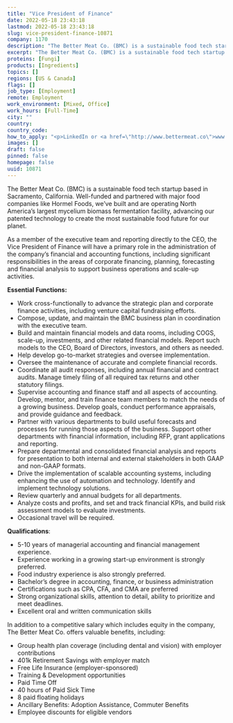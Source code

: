 ```yaml
---
title: "Vice President of Finance"
date: 2022-05-18 23:43:18
lastmod: 2022-05-18 23:43:18
slug: vice-president-finance-10871
company: 1170
description: "The Better Meat Co. (BMC) is a sustainable food tech startup based in Sacramento, California. Well-funded and partnered with major food companies like Hormel Foods, we’ve built and are operating North America’s largest mycelium biomass fermentation facility, advancing our patented technology to create the most sustainable food future for our planet."
excerpt: "The Better Meat Co. (BMC) is a sustainable food tech startup based in Sacramento, California. Well-funded and partnered with major food companies like Hormel Foods, we’ve built and are operating North America’s largest mycelium biomass fermentation facility, advancing our patented technology to create the most sustainable food future for our planet."
proteins: [Fungi]
products: [Ingredients]
topics: []
regions: [US & Canada]
flags: []
job_type: [Employment]
remote: Employment
work_environment: [Mixed, Office]
work_hours: [Full-Time]
city: ""
country: 
country_code: 
how_to_apply: "<p>LinkedIn or <a href=\"http://www.bettermeat.co\">www.bettermeat.co</a></p>"
images: []
draft: false
pinned: false
homepage: false
uuid: 10871
---
```

<p>The Better Meat Co. (BMC) is a sustainable food tech startup based in Sacramento, California. Well-funded and partnered with major food companies like Hormel Foods, we’ve built and are operating North America’s largest mycelium biomass fermentation facility, advancing our patented technology to create the most sustainable food future for our planet.</p>
<p>As a member of the executive team and reporting directly to the CEO, the Vice President of Finance will have a primary role in the administration of the company’s financial and accounting functions, including significant responsibilities in the areas of corporate financing, planning, forecasting and financial analysis to support business operations and scale-up activities.</p>
<p><strong>Essential Functions:</strong></p>
<ul>
<li>Work cross-functionally to advance the strategic plan and corporate finance activities, including venture capital fundraising efforts.</li>
<li>Compose, update, and maintain the BMC business plan in coordination with the executive team.</li>
<li>Build and maintain financial models and data rooms, including COGS, scale-up, investments, and other related financial models. Report such models to the CEO, Board of Directors, investors, and others as needed.</li>
<li>Help develop go-to-market strategies and oversee implementation.</li>
<li>Oversee the maintenance of accurate and complete financial records.</li>
<li>Coordinate all audit responses, including annual financial and contract audits. Manage timely filing of all required tax returns and other statutory filings.</li>
<li>Supervise accounting and finance staff and all aspects of accounting. Develop, mentor, and train finance team members to match the needs of a growing business. Develop goals, conduct performance appraisals, and provide guidance and feedback.</li>
<li>Partner with various departments to build useful forecasts and processes for running those aspects of the business. Support other departments with financial information, including RFP, grant applications and reporting.</li>
<li>Prepare departmental and consolidated financial analysis and reports for presentation to both internal and external stakeholders in both GAAP and non-GAAP formats.</li>
<li>Drive the implementation of scalable accounting systems, including enhancing the use of automation and technology. Identify and implement technology solutions.</li>
<li>Review quarterly and annual budgets for all departments.</li>
<li>Analyze costs and profits, and set and track financial KPIs, and build risk assessment models to evaluate investments.</li>
<li>Occasional travel will be required.</li>
</ul>
<p><strong>Qualifications</strong>:</p>
<ul>
<li>5-10 years of managerial accounting and financial management experience.</li>
<li>Experience working in a growing start-up environment is strongly preferred.</li>
<li>Food industry experience is also strongly preferred.</li>
<li>Bachelor’s degree in accounting, finance, or business administration</li>
<li>Certifications such as CPA, CFA, and CMA are preferred</li>
<li>Strong organizational skills, attention to detail, ability to prioritize and meet deadlines.</li>
<li>Excellent oral and written communication skills</li>
</ul>
<p>In addition to a competitive salary which includes equity in the company, The Better Meat Co. offers valuable benefits, including:</p>
<ul>
<li>Group health plan coverage (including dental and vision) with employer contributions</li>
<li>401k Retirement Savings with employer match</li>
<li>Free Life Insurance (employer-sponsored)</li>
<li>Training & Development opportunities</li>
<li>Paid Time Off</li>
<li>40 hours of Paid Sick Time</li>
<li>8 paid floating holidays</li>
<li>Ancillary Benefits: Adoption Assistance, Commuter Benefits</li>
<li>Employee discounts for eligible vendors</li>
</ul>
